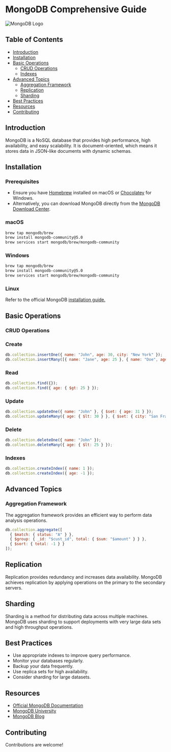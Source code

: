 # MongoDB Comprehensive Guide

![MongoDB Logo](https://webimages.mongodb.com/_com_assets/cms/mongodb-logo-rgb-j6w271g1xn.jpg)

## Table of Contents

- [Introduction](#introduction)
- [Installation](#installation)
- [Basic Operations](#basic-operations)
  - [CRUD Operations](#crud-operations)
  - [Indexes](#indexes)
- [Advanced Topics](#advanced-topics)
  - [Aggregation Framework](#aggregation-framework)
  - [Replication](#replication)
  - [Sharding](#sharding)
- [Best Practices](#best-practices)
- [Resources](#resources)
- [Contributing](#contributing)

## Introduction

MongoDB is a NoSQL database that provides high performance, high availability, and easy scalability. It is document-oriented, which means it stores data in JSON-like documents with dynamic schemas.

## Installation

### Prerequisites

- Ensure you have [Homebrew](https://brew.sh/) installed on macOS or [Chocolatey](https://chocolatey.org/) for Windows.
- Alternatively, you can download MongoDB directly from the [MongoDB Download Center](https://www.mongodb.com/try/download/community).

### macOS

```sh
brew tap mongodb/brew
brew install mongodb-community@5.0
brew services start mongodb/brew/mongodb-community
```

### Windows

```sh
brew tap mongodb/brew
brew install mongodb-community@5.0
brew services start mongodb/brew/mongodb-community
```

### Linux
Refer to the official MongoDB [installation guide.](https://docs.mongodb.com/manual/installation/#mongodb-community-edition)


## Basic Operations
### CRUD Operations

### Create
```js
db.collection.insertOne({ name: "John", age: 30, city: "New York" });
db.collection.insertMany([{ name: "Jane", age: 25 }, { name: "Doe", age: 22 }]);
```

### Read
```js
db.collection.find({});
db.collection.find({ age: { $gt: 25 } });
```


### Update
```js
db.collection.updateOne({ name: "John" }, { $set: { age: 31 } });
db.collection.updateMany({ age: { $lt: 30 } }, { $set: { city: "San Francisco" } });
```


### Delete
```js
db.collection.deleteOne({ name: "John" });
db.collection.deleteMany({ age: { $lt: 25 } });
```

### Indexes
```js
db.collection.createIndex({ name: 1 });
db.collection.createIndex({ age: -1 });
```

## Advanced Topics
### Aggregation Framework
The aggregation framework provides an efficient way to perform data analysis operations.

```js
db.collection.aggregate([
  { $match: { status: "A" } },
  { $group: { _id: "$cust_id", total: { $sum: "$amount" } } },
  { $sort: { total: -1 } }
]);
```

## Replication
Replication provides redundancy and increases data availability. MongoDB achieves replication by applying operations on the primary to the secondary servers.

## Sharding
Sharding is a method for distributing data across multiple machines. MongoDB uses sharding to support deployments with very large data sets and high throughput operations.

## Best Practices
- Use appropriate indexes to improve query performance.
- Monitor your databases regularly.
- Backup your data frequently.
- Use replica sets for high availability.
- Consider sharding for large datasets.

## Resources
- [Official MongoDB Documentation](https://docs.mongodb.com/)
- [MongoDB University](https://university.mongodb.com/)
- [MongoDB Blog](https://www.mongodb.com/blog)


## Contributing
Contributions are welcome!
